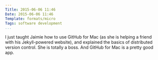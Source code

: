 ```yaml
---
Title: 2015-06-06 11:46
Date: 2015-06-06 11:46
Template: formats/micro
Tags: software development
...
```


I just taught Jaimie how to use GitHub for Mac (as she is helping a friend with
his Jekyll-powered website), and explained the basics of distributed version
control. She is totally a boss. And GitHub for Mac is a pretty good app.
